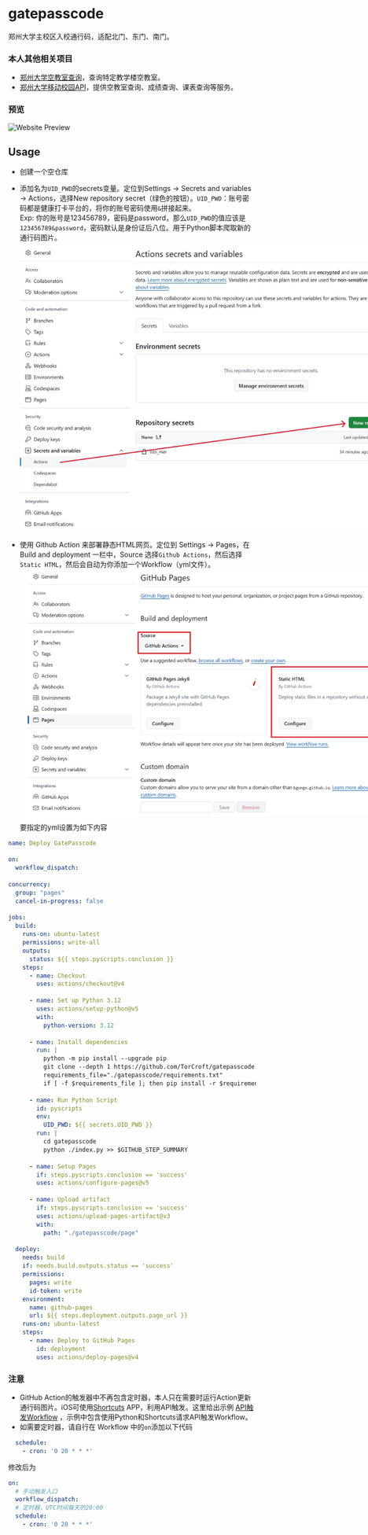 # gatepasscode
郑州大学主校区入校通行码，适配北门、东门、南门。

### 本人其他相关项目
* [郑州大学空教室查询](https://github.com/TorCroft/ZZU-ClassRoom)，查询特定教学楼空教室。
* [郑州大学移动校园API](https://github.com/TorCroft/ZZU-API)，提供空教室查询、成绩查询、课表查询等服务。

### 预览
<img src="./README_IMAGES/WebsitePreview.png" alt="Website Preview" style="max-width: 800px; max-height: 600px;">

## Usage
* 创建一个空仓库

* 添加名为`UID_PWD`的secrets变量。定位到Settings -> Secrets and variables -> Actions，选择New repository secret（绿色的按钮）。`UID_PWD`：账号密码都是健康打卡平台的，将你的账号密码使用`&`拼接起来。<br>Exp: 你的账号是123456789，密码是password，那么`UID_PWD`的值应该是`123456789&password`，密码默认是身份证后八位。用于Python脚本爬取新的通行码图片。
<br><img src="./README_IMAGES/secrets.jpg" alt="Secrets Example" style="max-width: 800px; max-height: 600px;">

* 使用 Github Action 来部署静态HTML网页。定位到 Settings  -> Pages，在 Build and deployment 一栏中，Source 选择`Github Actions`，然后选择`Static HTML`，然后会自动为你添加一个Workflow（yml文件）。<br><img src="./README_IMAGES/page.jpg" alt="Page Example" style="max-width: 800px; max-height: 600px;"><br>要指定的yml设置为如下内容

``` yaml
name: Deploy GatePasscode

on:
  workflow_dispatch:

concurrency:
  group: "pages"
  cancel-in-progress: false

jobs:
  build:
    runs-on: ubuntu-latest
    permissions: write-all
    outputs:
      status: ${{ steps.pyscripts.conclusion }}
    steps:
      - name: Checkout
        uses: actions/checkout@v4

      - name: Set up Python 3.12
        uses: actions/setup-python@v5
        with:
          python-version: 3.12

      - name: Install dependencies
        run: |
          python -m pip install --upgrade pip
          git clone --depth 1 https://github.com/TorCroft/gatepasscode.git
          requirements_file="./gatepasscode/requirements.txt"
          if [ -f $requirements_file ]; then pip install -r $requirements_file; fi

      - name: Run Python Script
        id: pyscripts
        env:
          UID_PWD: ${{ secrets.UID_PWD }}
        run: |
          cd gatepasscode
          python ./index.py >> $GITHUB_STEP_SUMMARY

      - name: Setup Pages
        if: steps.pyscripts.conclusion == 'success'
        uses: actions/configure-pages@v5

      - name: Upload artifact
        if: steps.pyscripts.conclusion == 'success'
        uses: actions/upload-pages-artifact@v3
        with:
          path: "./gatepasscode/page"

  deploy:
    needs: build
    if: needs.build.outputs.status == 'success'
    permissions:
      pages: write
      id-token: write
    environment:
      name: github-pages
      url: ${{ steps.deployment.outputs.page_url }}
    runs-on: ubuntu-latest
    steps:
      - name: Deploy to GitHub Pages
        id: deployment
        uses: actions/deploy-pages@v4

```
### 注意
* GitHub Action的触发器中不再包含定时器，本人只在需要时运行Action更新通行码图片。iOS可使用[Shortcuts](https://apps.apple.com/app/shortcuts/id915249334) APP，利用API触发。这里给出示例 [API触发Workflow](https://github.com/TorCroft/gatepasscode/blob/main/How-to-Run-Workflow-via-API.md) ，示例中包含使用Python和Shortcuts请求API触发Workflow。
* 如需要定时器，请自行在 Workflow 中的`on`添加以下代码
``` yaml
  schedule:
    - cron: '0 20 * * *'
```
修改后为
``` yaml
on:
  # 手动触发入口
  workflow_dispatch:
  # 定时器，UTC时间每天的20:00
  schedule:
    - cron: '0 20 * * *'
```
